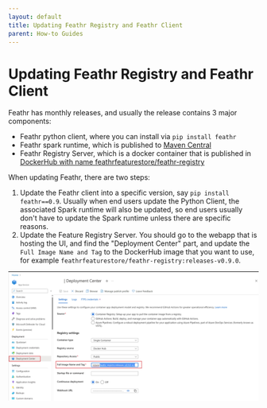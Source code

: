 ```yaml
---
layout: default
title: Updating Feathr Registry and Feathr Client
parent: How-to Guides
---
```


# Updating Feathr Registry and Feathr Client

Feathr has monthly releases, and usually the release contains 3 major components:

- Feathr python client, where you can install via `pip install feathr`
- Feathr spark runtime, which is published to [Maven Central](https://search.maven.org/artifact/com.linkedin.feathr/feathr_2.12)
- Feathr Registry Server, which is a docker container that is published in [DockerHub with name feathrfeaturestore/feathr-registry](https://hub.docker.com/r/feathrfeaturestore/feathr-registry/tags)


When updating Feathr, there are two steps:
1. Update the Feathr client into a specific version, say `pip install feathr==0.9`. Usually when end users update the Python Client, the associated Spark runtime will also be updated, so end users usually don't have to update the Spark runtime unless there are specific reasons. 
2. Update the Feature Registry Server. You should go to the webapp that is hosting the UI, and find the "Deployment Center" part, and update the `Full Image Name and Tag` to the DockerHub image that you want to use, for example `feathrfeaturestore/feathr-registry:releases-v0.9.0`.
   
   
![Feathr Registry Update](../images/feathr-update.jpg)



 